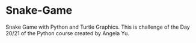 # Snake-Game
Snake Game with Python and Turtle Graphics.
This is challenge of the Day 20/21 of the Python course created by Angela Yu.
